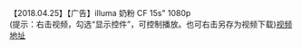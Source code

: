 【2018.04.25】【广告】illuma 奶粉 CF 15s" 1080p         
(提示：右击视频，勾选“显示控件”，可控制播放。也可右击另存为视频下载)[视频地址](https://video.h5.weibo.cn/1034:d176337f37d340831b8460330e836c1d/4232669472234556)
